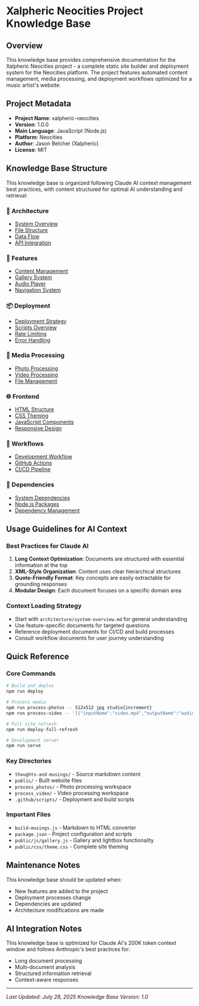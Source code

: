 # Xalpheric Neocities Project Knowledge Base

## Overview

This knowledge base provides comprehensive documentation for the Xalpheric Neocities project - a complete static site builder and deployment system for the Neocities platform. The project features automated content management, media processing, and deployment workflows optimized for a music artist's website.

## Project Metadata

- **Project Name**: xalpheric-neocities
- **Version**: 1.0.0
- **Main Language**: JavaScript (Node.js)
- **Platform**: Neocities
- **Author**: Jason Belcher (Xalpheric)
- **License**: MIT

## Knowledge Base Structure

This knowledge base is organized following Claude AI context management best practices, with content structured for optimal AI understanding and retrieval:

### 📁 Architecture
- [System Overview](architecture/system-overview.md)
- [File Structure](architecture/file-structure.md)
- [Data Flow](architecture/data-flow.md)
- [API Integration](architecture/api-integration.md)

### 🎯 Features
- [Content Management](features/content-management.md)
- [Gallery System](features/gallery-system.md)
- [Audio Player](features/audio-player.md)
- [Navigation System](features/navigation-system.md)

### 📦 Deployment
- [Deployment Strategy](deployment/deployment-strategy.md)
- [Scripts Overview](deployment/scripts-overview.md)
- [Rate Limiting](deployment/rate-limiting.md)
- [Error Handling](deployment/error-handling.md)

### 🎨 Media Processing
- [Photo Processing](media-processing/photo-processing.md)
- [Video Processing](media-processing/video-processing.md)
- [File Management](media-processing/file-management.md)

### 🌐 Frontend
- [HTML Structure](frontend/html-structure.md)
- [CSS Theming](frontend/css-theming.md)
- [JavaScript Components](frontend/javascript-components.md)
- [Responsive Design](frontend/responsive-design.md)

### 🔄 Workflows
- [Development Workflow](workflows/development-workflow.md)
- [GitHub Actions](workflows/github-actions.md)
- [CI/CD Pipeline](workflows/cicd-pipeline.md)

### 🔧 Dependencies
- [System Dependencies](dependencies/system-dependencies.md)
- [Node.js Packages](dependencies/nodejs-packages.md)
- [Dependency Management](dependencies/dependency-management.md)

## Usage Guidelines for AI Context

### Best Practices for Claude AI
1. **Long Context Optimization**: Documents are structured with essential information at the top
2. **XML-Style Organization**: Content uses clear hierarchical structures
3. **Quote-Friendly Format**: Key concepts are easily extractable for grounding responses
4. **Modular Design**: Each document focuses on a specific domain area

### Context Loading Strategy
- Start with `architecture/system-overview.md` for general understanding
- Use feature-specific documents for targeted questions
- Reference deployment documents for CI/CD and build processes
- Consult workflow documents for user journey understanding

## Quick Reference

### Core Commands
```bash
# Build and deploy
npm run deploy

# Process media
npm run process-photos -- 512x512 jpg studio{increment}
npm run process-video -- '[{"inputName":"video.mp4","outputName":"audio.mp3"}]'

# Full site refresh
npm run deploy-full-refresh

# Development server
npm run serve
```

### Key Directories
- `thoughts-and-musings/` - Source markdown content
- `public/` - Built website files
- `process_photos/` - Photo processing workspace
- `process_video/` - Video processing workspace
- `.github/scripts/` - Deployment and build scripts

### Important Files
- `build-musings.js` - Markdown to HTML converter
- `package.json` - Project configuration and scripts
- `public/js/gallery.js` - Gallery and lightbox functionality
- `public/css/theme.css` - Complete site theming

## Maintenance Notes

This knowledge base should be updated when:
- New features are added to the project
- Deployment processes change
- Dependencies are updated
- Architecture modifications are made

## AI Integration Notes

This knowledge base is optimized for Claude AI's 200K token context window and follows Anthropic's best practices for:
- Long document processing
- Multi-document analysis
- Structured information retrieval
- Context-aware responses

---

*Last Updated: July 28, 2025*
*Knowledge Base Version: 1.0*
